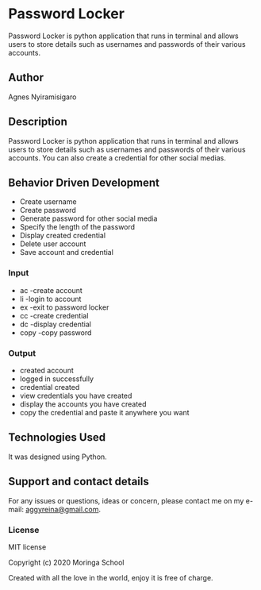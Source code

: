# Password Locker

Password Locker is python application that runs in terminal and allows users to store details such as usernames and passwords of their various accounts.

## Author

Agnes Nyiramisigaro

## Description

Password Locker is python application that runs in terminal and allows users to store details such as usernames and passwords of their various accounts. You can also create a credential for other social medias.

## Behavior Driven Development


* Create username
* Create password
* Generate password for other social media
* Specify the length of the password
* Display created credential
* Delete user account
* Save account and credential

### Input

* ac -create account
* li -login to account
* ex -exit to password locker
* cc -create credential
* dc -display credential
* copy -copy password

### Output

 * created account
 * logged in successfully
 * credential created
 * view credentials you have created 
 * display the accounts you have created
 * copy the credential and paste it anywhere you want

## Technologies Used

It was designed using Python.

## Support and contact details

For any issues or questions, ideas or concern, please contact me on my e-mail: aggyreina@gmail.com.

### License

MIT license

Copyright (c) 2020 Moringa School

Created with all the love in the world, enjoy it is free of charge.
